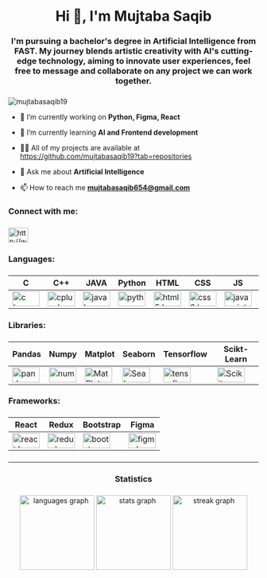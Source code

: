 <h1 align="center">Hi 👋, I'm Mujtaba Saqib</h1>

###

<h3 align="center">I'm pursuing a bachelor's degree in Artificial Intelligence from FAST. My journey blends artistic creativity with AI's cutting-edge technology, aiming to innovate user experiences, feel free to message and collaborate on any project we can work together.</h3>

###

<p align="left"> <img src="https://komarev.com/ghpvc/?username=mujtabasaqib19&label=Profile%20views&color=0e75b6&style=flat" alt="mujtabasaqib19" /> </p>

- 🔭 I’m currently working on **Python, Figma, React**

- 🌱 I’m currently learning **AI and Frontend development**

- 👨‍💻 All of my projects are available at https://github.com/mujtabasaqib19?tab=repositories

- 💬 Ask me about **Artificial Intelligence**

- 📫 How to reach me **mujtabasaqib654@gmail.com**

###

<h3 align="left">Connect with me:</h3>

###

<p align="left">
<a href="https://linkedin.com/in/http://www.linkedin.com/in/mujtaba-saqib" target="blank"><img align="center" src="https://raw.githubusercontent.com/rahuldkjain/github-profile-readme-generator/master/src/images/icons/Social/linked-in-alt.svg" alt="http://www.linkedin.com/in/mujtaba-saqib" height="30" width="40" /></a>
</p>

###

<h3 align="left">Languages:</h3>

###

| C | C++ | JAVA | Python | HTML | CSS | JS | Firebase | Git |
|----------|----------|----------|----------|----------|----------|----------|----------|----------|
| <img src="https://cdn.jsdelivr.net/gh/devicons/devicon/icons/c/c-original.svg" width="55" height="30" alt="c logo"  /> | <img src="https://cdn.jsdelivr.net/gh/devicons/devicon/icons/cplusplus/cplusplus-original.svg" width="55" height="30" alt="cplusplus logo"  /> | <img src="https://cdn.jsdelivr.net/gh/devicons/devicon/icons/java/java-original.svg" width="55" height="30" alt="java logo"  /> |<img src="https://cdn.jsdelivr.net/gh/devicons/devicon/icons/python/python-original.svg" width="55" height="30" alt="python logo"  /> | <img src="https://cdn.jsdelivr.net/gh/devicons/devicon/icons/html5/html5-original.svg" width="55" height="30" alt="html5 logo"  /> | <img src="https://cdn.jsdelivr.net/gh/devicons/devicon/icons/css3/css3-original.svg" width="55" height="30" alt="css3 logo"  /> | <img src="https://cdn.jsdelivr.net/gh/devicons/devicon/icons/javascript/javascript-original.svg" width="55" height="30" alt="javascript logo"  /> | <img src="https://cdn.jsdelivr.net/gh/devicons/devicon/icons/firebase/firebase-plain.svg" width="55" height="30" alt="firebase logo"  /> | <img src="https://cdn.jsdelivr.net/gh/devicons/devicon/icons/git/git-original.svg" width="55" height="30" alt="git logo"  /> |

###

###

<h3 align="left">Libraries:</h3>

###

| Pandas | Numpy | Matplot | Seaborn | Tensorflow | Scikt-Learn |
|----------|----------|----------|----------|------------|------------|
| <img src="https://cdn.jsdelivr.net/gh/devicons/devicon/icons/pandas/pandas-original.svg" width="55" height="30" alt="pandas logo"  /> | <img src="https://cdn.jsdelivr.net/gh/devicons/devicon/icons/numpy/numpy-original.svg" width="55" height="30" alt="numpy logo"  /> | <img src="https://cdn.jsdelivr.net/gh/devicons/devicon@latest/icons/matplotlib/matplotlib-original.svg" width="55" height="30" alt="MatPlot logo"/> | <img src="https://seaborn.pydata.org/_images/logo-mark-lightbg.svg" width="55" height="30" alt="Seaborn logo"  /> | <img src="https://cdn.jsdelivr.net/gh/devicons/devicon/icons/tensorflow/tensorflow-original.svg" width="55" height="30" alt="tensorflow logo"  /> | <img src="https://cdn.jsdelivr.net/gh/devicons/devicon@latest/icons/scikitlearn/scikitlearn-original.svg" width="55" height="30" alt="Scikit-learn logo logo"  /> |

###

<h3 align="left">Frameworks:</h3>

###

| React | Redux | Bootstrap | Figma |
|----------|----------|----------|----------|
| <img src="https://cdn.jsdelivr.net/gh/devicons/devicon/icons/react/react-original.svg" width="55" height="30" alt="react logo"  /> | <img src="https://cdn.jsdelivr.net/gh/devicons/devicon/icons/redux/redux-original.svg" width="55" height="30" alt="redux logo"  /> | <img src="https://cdn.jsdelivr.net/gh/devicons/devicon/icons/bootstrap/bootstrap-original.svg" width="55" height="30" alt="bootstrap logo"  /> | <img src="https://cdn.jsdelivr.net/gh/devicons/devicon/icons/figma/figma-original.svg" width="55" height="30" alt="figma logo"  /> |

###

###

###

<hr>

###

<h3 align="center">Statistics</h3>

###

<div align="center">
  <img src="https://github-readme-stats.vercel.app/api/top-langs?username=mujtabasaqib19&locale=en&hide_title=false&layout=compact&card_width=320&langs_count=5&theme=dracula&hide_border=false&order=2" height="150" alt="languages graph"  />
  <img src="https://github-readme-stats.vercel.app/api?username=mujtabasaqib19&hide_title=false&hide_rank=false&show_icons=true&include_all_commits=true&count_private=true&disable_animations=false&theme=dracula&locale=en&hide_border=false&order=1" height="150" alt="stats graph"  />
  <img src="https://streak-stats.demolab.com?user=mujtabasaqib19&locale=en&mode=daily&theme=dracula&hide_border=false&border_radius=5&order=3" height="150" alt="streak graph"  />
</div>

###
